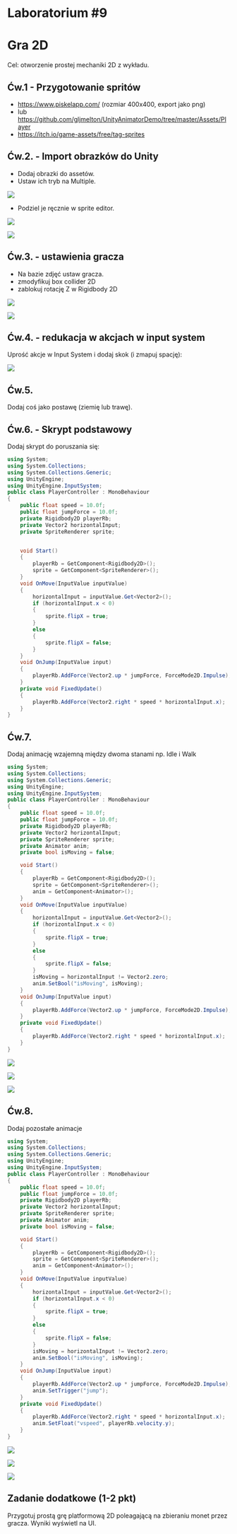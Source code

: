 # Laboratorium \#9


# Gra 2D

Cel: otworzenie prostej mechaniki 2D z wykładu.

## Ćw.1 - Przygotowanie spritów

- https://www.piskelapp.com/ (rozmiar 400x400, export jako png)
- lub
  https://github.com/gljmelton/UnityAnimatorDemo/tree/master/Assets/Player
- https://itch.io/game-assets/free/tag-sprites

## Ćw.2. - Import obrazków do Unity

- Dodaj obrazki do assetów.
- Ustaw ich tryb na Multiple.

![](images/i1.png)

- Podziel je ręcznie w sprite editor.

![](images/i2.png)

![](images/i3.png)

## Ćw.3. - ustawienia gracza

- Na bazie zdjęć ustaw gracza.
- zmodyfikuj box collider 2D
- zablokuj rotację Z w Rigidbody 2D

![](images/i4.png)

![](images/i5.png)

## Ćw.4. - redukacja w akcjach w input system

Uprość akcje w Input System i dodaj skok (i zmapuj spację):

![](images/i6.png)

## Ćw.5.

Dodaj coś jako postawę (ziemię lub trawę).

## Ćw.6. - Skrypt podstawowy

Dodaj skrypt do poruszania się:

``` csharp
using System;
using System.Collections;
using System.Collections.Generic;
using UnityEngine;
using UnityEngine.InputSystem;
public class PlayerController : MonoBehaviour
{
    public float speed = 10.0f;
    public float jumpForce = 10.0f;
    private Rigidbody2D playerRb;
    private Vector2 horizontalInput;
    private SpriteRenderer sprite;


    void Start()
    {
        playerRb = GetComponent<Rigidbody2D>();
        sprite = GetComponent<SpriteRenderer>();
    }
    void OnMove(InputValue inputValue)
    {
        horizontalInput = inputValue.Get<Vector2>();
        if (horizontalInput.x < 0)
        {
            sprite.flipX = true;
        }
        else
        {
            sprite.flipX = false;
        }
    }
    void OnJump(InputValue input)
    {
        playerRb.AddForce(Vector2.up * jumpForce, ForceMode2D.Impulse);
    }
    private void FixedUpdate()
    {
        playerRb.AddForce(Vector2.right * speed * horizontalInput.x);
    }
}
```

## Ćw.7.

Dodaj animację wzajemną między dwoma stanami np. Idle i Walk

``` csharp
using System;
using System.Collections;
using System.Collections.Generic;
using UnityEngine;
using UnityEngine.InputSystem;
public class PlayerController : MonoBehaviour
{
    public float speed = 10.0f;
    public float jumpForce = 10.0f;
    private Rigidbody2D playerRb;
    private Vector2 horizontalInput;
    private SpriteRenderer sprite;
    private Animator anim;
    private bool isMoving = false;

    void Start()
    {
        playerRb = GetComponent<Rigidbody2D>();
        sprite = GetComponent<SpriteRenderer>();
        anim = GetComponent<Animator>();
    }
    void OnMove(InputValue inputValue)
    {
        horizontalInput = inputValue.Get<Vector2>();
        if (horizontalInput.x < 0)
        {
            sprite.flipX = true;
        }
        else
        {
            sprite.flipX = false;
        }
        isMoving = horizontalInput != Vector2.zero;
        anim.SetBool("isMoving", isMoving);
    }
    void OnJump(InputValue input)
    {
        playerRb.AddForce(Vector2.up * jumpForce, ForceMode2D.Impulse);
    }
    private void FixedUpdate()
    {
        playerRb.AddForce(Vector2.right * speed * horizontalInput.x);
    }
}
```

![](images/i7.png)

![](images/i8.png)

![](images/i9.png)

## Ćw.8.

Dodaj pozostałe animacje

``` csharp
using System;
using System.Collections;
using System.Collections.Generic;
using UnityEngine;
using UnityEngine.InputSystem;
public class PlayerController : MonoBehaviour
{
    public float speed = 10.0f;
    public float jumpForce = 10.0f;
    private Rigidbody2D playerRb;
    private Vector2 horizontalInput;
    private SpriteRenderer sprite;
    private Animator anim;
    private bool isMoving = false;

    void Start()
    {
        playerRb = GetComponent<Rigidbody2D>();
        sprite = GetComponent<SpriteRenderer>();
        anim = GetComponent<Animator>();
    }
    void OnMove(InputValue inputValue)
    {
        horizontalInput = inputValue.Get<Vector2>();
        if (horizontalInput.x < 0)
        {
            sprite.flipX = true;
        }
        else
        {
            sprite.flipX = false;
        }
        isMoving = horizontalInput != Vector2.zero;
        anim.SetBool("isMoving", isMoving);
    }
    void OnJump(InputValue input)
    {
        playerRb.AddForce(Vector2.up * jumpForce, ForceMode2D.Impulse);
        anim.SetTrigger("jump");
    }
    private void FixedUpdate()
    {
        playerRb.AddForce(Vector2.right * speed * horizontalInput.x);
        anim.SetFloat("vspeed", playerRb.velocity.y);
    }
}
```

![](images/i10.png)

![](images/i11.png)

![](images/i12.png)

## Zadanie dodatkowe (1-2 pkt)

Przygotuj prostą grę platformową 2D poleagającą na zbieraniu monet przez
gracza. Wyniki wyświetl na UI.
